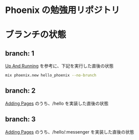 Phoenix の勉強用リポジトリ
==========================

# ブランチの状態

## branch: 1
[Up And Running](http://www.phoenixframework.org/docs/up-and-running) を参考に、下記を実行した直後の状態

```bash
mix phoenix.new hello_phoenix --no-brunch
```

## branch: 2
[Adding Pages](http://www.phoenixframework.org/docs/adding-pages) のうち、/hello を実装した直後の状態

## branch: 3
[Adding Pages](http://www.phoenixframework.org/docs/adding-pages) のうち、/hello/:messenger を実装した直後の状態

